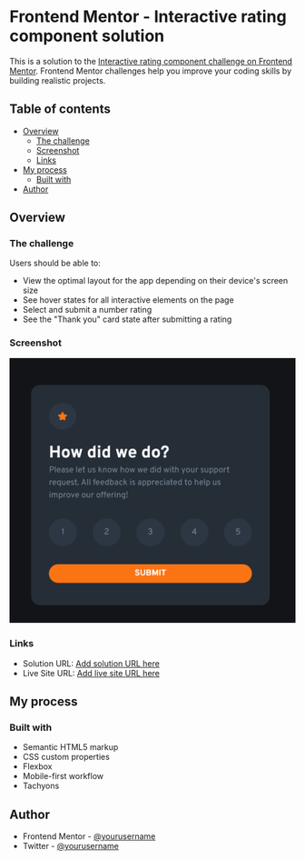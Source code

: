 # Frontend Mentor - Interactive rating component solution

This is a solution to the [Interactive rating component challenge on Frontend Mentor](https://www.frontendmentor.io/challenges/interactive-rating-component-koxpeBUmI). Frontend Mentor challenges help you improve your coding skills by building realistic projects.

## Table of contents

* [Overview](#overview)
    * [The challenge](#the-challenge)
    * [Screenshot](#screenshot)
    * [Links](#links)
* [My process](#my-process)
    * [Built with](#built-with)
* [Author](#author)

## Overview

### The challenge

Users should be able to:

* View the optimal layout for the app depending on their device's screen size
* See hover states for all interactive elements on the page
* Select and submit a number rating
* See the "Thank you" card state after submitting a rating

### Screenshot

![Screenshot interactive-rating.png](.media/img_0.png)

### Links

* Solution URL: [Add solution URL here](https://github.com/blordeus/interactive-rating-component-main.git)
* Live Site URL: [Add live site URL here](https://blordeus.github.io/)

## My process

### Built with

* Semantic HTML5 markup
* CSS custom properties
* Flexbox
* Mobile-first workflow
* Tachyons

## Author

* Frontend Mentor - [@yourusername](https://www.frontendmentor.io/profile/blordeus)
* Twitter - [@yourusername](https://www.twitter.com/bryancreates)